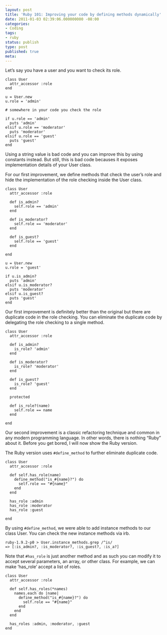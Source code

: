 ```yaml
---
layout: post
title: 'Ruby 101: Improving your code by defining methods dynamically'
date: 2011-01-03 02:39:06.000000000 -08:00
categories:
- Coding
tags:
- ruby
status: publish
type: post
published: true
meta:
---
```


Let’s say you have a user and you want to check its role.

    class User
      attr_accessor :role
    end

    u = User.new
    u.role = 'admin'

    # somewhere in your code you check the role

    if u.role == 'admin'
      puts 'admin'
    elsif u.role == 'moderator'
      puts 'moderator'
    elsif u.role == 'guest'
      puts 'guest'
    end

Using a string value is bad code and you can improve this by using constants instead. But still, this is bad code becauses it exposes implementation details of your User class.

For our first improvement, we define methods that check the user’s role and hide the implementation of the role checking inside the User class.

    class User
      attr_accessor :role

      def is_admin?
        self.role == 'admin'
      end

      def is_moderator?
        self.role == 'moderator'
      end

      def is_guest?
        self.role == 'guest'
      end

    end

    u = User.new
    u.role = 'guest'

    if u.is_admin?
      puts 'admin'
    elsif u.is_moderator?
      puts 'moderator'
    elsif u.is_guest?
      puts 'guest'
    end

Our first improvement is definitely better than the original but there are duplicate code in the role checking. You can eliminate the duplicate code by delegating the role checking to a single method.

    class User
      attr_accessor :role

      def is_admin?
        is_role? 'admin'
      end

      def is_moderator?
        is_role? 'moderator'
      end

      def is_guest?
        is_role? 'guest'
      end

      protected

      def is_role?(name)
        self.role == name
      end

    end

Our second improvement is a classic refactoring technique and common in any modern programming language. In other words, there is nothing “Ruby” about it. Before you get bored, I will now show the Ruby version.

The Ruby version uses `#define_method` to further eliminate duplicate code.

    class User
      attr_accessor :role

      def self.has_role(name)
        define_method("is_#{name}?") do
          self.role == "#{name}"
        end
      end

      has_role :admin
      has_role :moderator
      has_role :guest

    end

By using `#define_method`, we were able to add instance methods to our class User. You can check the new instance methods via irb.

    ruby-1.9.2-p0 > User.instance_methods.grep /^is/
    => [:is_admin?, :is_moderator?, :is_guest?, :is_a?]

Note that `#has_role` is just another method and as such you can modify it to accept several parameters, an array, or other class. For example, we can make ‘has_role’ accept a list of roles.

    class User
      attr_accessor :role

      def self.has_roles(*names)
        names.each do |name|
          define_method("is_#{name}?") do
            self.role == "#{name}"
          end
        end
      end

      has_roles :admin, :moderator, :guest
    end
